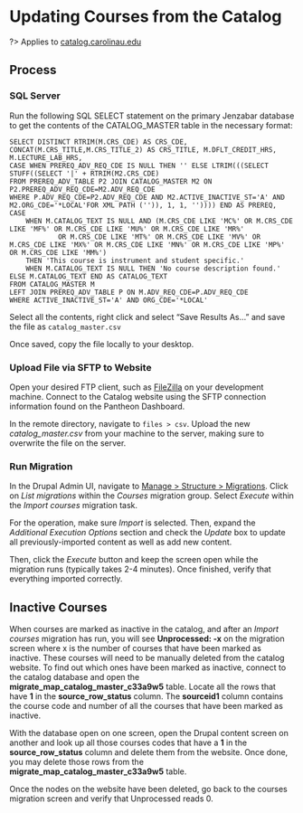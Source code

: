 # Updating Courses from the Catalog
?> Applies to [catalog.carolinau.edu](https://catalog.carolinau.edu)

## Process
### SQL Server
Run the following SQL SELECT statement on the primary Jenzabar database to get the contents of the CATALOG_MASTER table in the necessary format:

```
SELECT DISTINCT RTRIM(M.CRS_CDE) AS CRS_CDE, CONCAT(M.CRS_TITLE,M.CRS_TITLE_2) AS CRS_TITLE, M.DFLT_CREDIT_HRS, M.LECTURE_LAB_HRS,
CASE WHEN PREREQ_ADV_REQ_CDE IS NULL THEN '' ELSE LTRIM(((SELECT STUFF((SELECT '|' + RTRIM(M2.CRS_CDE)
FROM PREREQ_ADV_TABLE P2 JOIN CATALOG_MASTER M2 ON P2.PREREQ_ADV_REQ_CDE=M2.ADV_REQ_CDE
WHERE P.ADV_REQ_CDE=P2.ADV_REQ_CDE AND M2.ACTIVE_INACTIVE_ST='A' AND M2.ORG_CDE='*LOCAL'FOR XML PATH ('')), 1, 1, '')))) END AS PREREQ,
CASE
	WHEN M.CATALOG_TEXT IS NULL AND (M.CRS_CDE LIKE 'MC%' OR M.CRS_CDE LIKE 'MF%' OR M.CRS_CDE LIKE 'MU%' OR M.CRS_CDE LIKE 'MR%'
			OR M.CRS_CDE LIKE 'MT%' OR M.CRS_CDE LIKE 'MV%' OR M.CRS_CDE LIKE 'MX%' OR M.CRS_CDE LIKE 'MN%' OR M.CRS_CDE LIKE 'MP%' OR M.CRS_CDE LIKE 'MM%')
	THEN 'This course is instrument and student specific.'
	WHEN M.CATALOG_TEXT IS NULL THEN 'No course description found.'
ELSE M.CATALOG_TEXT END AS CATALOG_TEXT
FROM CATALOG_MASTER M
LEFT JOIN PREREQ_ADV_TABLE P ON M.ADV_REQ_CDE=P.ADV_REQ_CDE
WHERE ACTIVE_INACTIVE_ST='A' AND ORG_CDE='*LOCAL'
```

Select all the contents, right click and select “Save Results As…” and save the file as `catalog_master.csv`

Once saved, copy the file locally to your desktop.

### Upload File via SFTP to Website
Open your desired FTP client, such as [FileZilla](https://filezilla-project.org/) on your development machine. Connect to the Catalog website using the SFTP connection information found on the Pantheon Dashboard.

In the remote directory, navigate to `files > csv`. Upload the new *catalog_master.csv* from your machine to the server, making sure to overwrite the file on the server.

### Run Migration
In the Drupal Admin UI, navigate to [Manage > Structure > Migrations](https://catalog.carolinau.edu/admin/structure/migrate). Click on *List migrations* within the *Courses* migration group. Select *Execute* within the *Import courses* migration task.

For the operation, make sure *Import* is selected. Then, expand the *Additional Execution Options* section and check the *Update* box to update all previously-imported content as well as add new content.

Then, click the *Execute* button and keep the screen open while the migration runs (typically takes 2-4 minutes). Once finished, verify that everything imported correctly.

## Inactive Courses
When courses are marked as inactive in the catalog, and after an *Import courses* migration has run, you will see **Unprocessed: -x** on the migration screen where x is the number of courses that have been marked as inactive. These courses will need to be manually deleted from the catalog website. To find out which ones have been marked as inactive, connect to the catalog database and open the **migrate_map_catalog_master_c33a9w5** table. Locate all the rows that have **1** in the **source_row_status** column. The **sourceid1** column contains the course code and number of all the courses that have been marked as inactive.

With the database open on one screen, open the Drupal content screen on another and look up all those courses codes that have a **1** in the **source_row_status** column and delete them from the website. Once done, you may delete those rows from the **migrate_map_catalog_master_c33a9w5** table.

Once the nodes on the website have been deleted, go back to the courses migration screen and verify that Unprocessed reads 0.